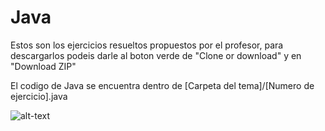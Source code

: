 # Java

Estos son los ejercicios resueltos propuestos por el profesor, para descargarlos podeis darle al boton verde de "Clone or download" y en "Download ZIP"

El codigo de Java se encuentra dentro de [Carpeta del tema]/[Numero de ejercicio].java

![alt-text](https://steamusercontent-a.akamaihd.net/ugc/956339572582320694/375264B5B3C9CF4A75C948A22E68924BE3A32FD5/)
